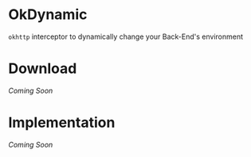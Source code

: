# OkDynamic

`okhttp` interceptor to dynamically change your Back-End's environment

# Download

*Coming Soon*

# Implementation

*Coming Soon*

